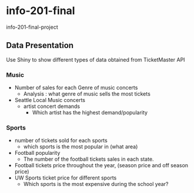 # info-201-final
info-201-final-project


## Data Presentation
Use Shiny to show different types of data obtained from TicketMaster API

### Music
- Number of sales for each Genre of music concerts
  - Analysis : what genre of music sells the most tickets
- Seattle Local Music concerts
  - artist concert demands
    - Which artist has the highest demand/popularity

### Sports
- number of tickets sold for each sports
  - which sports is the most popular in (what area)
- Football popularity
  - The number of the football tickets sales in each state.
- Football tickets price throughout the year, (season price and off season price)
- UW Sports ticket price for different sports
  - Which sports is the most expensive during the school year?
